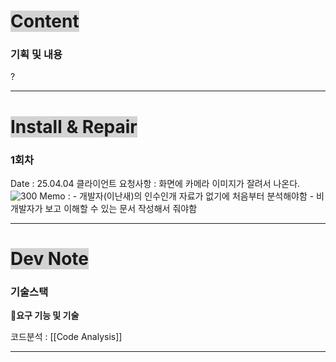 # <span style="background:lightgray">Content</span>

### 기획 및 내용

?

---
# <span style="background:lightgray">Install & Repair</span>
### 1회차
Date : 25.04.04
클라이언트 요청사항 : 화면에 카메라 이미지가 잘려서 나온다.
![300](Pasted%20image%2020250404144556.png)
Memo : 
	- 개발자(이난새)의 인수인개 자료가 없기에 처음부터 분석해야함
	- 비 개발자가 보고 이해할 수 있는 문서 작성해서 줘야함

---
# <span style="background:lightgray">Dev Note</span>

### 기술스택

**🔹요구 기능 및 기술**

코드분석 : [[Code Analysis]]

---

